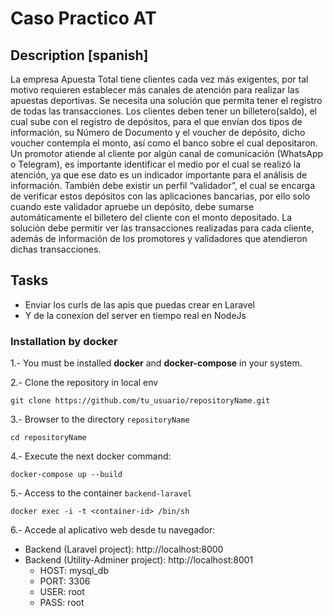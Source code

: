 
# Caso Practico AT

## Description [spanish]

La empresa Apuesta Total tiene clientes cada vez más exigentes, por tal motivo requieren
establecer más canales de atención para realizar las apuestas deportivas.
Se necesita una solución que permita tener el registro de todas las transacciones.
Los clientes deben tener un billetero(saldo), el cual sube con el registro de depósitos, para
el que envían dos tipos de información, su Número de Documento y el voucher de depósito,
dicho voucher contempla el monto, así como el banco sobre el cual depositaron.
Un promotor atiende al cliente por algún canal de comunicación (WhatsApp o Telegram), es
importante identificar el medio por el cual se realizó la atención, ya que ese dato es un
indicador importante para el análisis de información.
También debe existir un perfil “validador”, el cual se encarga de verificar estos depósitos con
las aplicaciones bancarias, por ello solo cuando este validador apruebe un depósito, debe
sumarse automáticamente el billetero del cliente con el monto depositado.
La solución debe permitir ver las transacciones realizadas para cada cliente, además de
información de los promotores y validadores que atendieron dichas transacciones.

## Tasks

- Enviar los curls de las apis que puedas crear en Laravel
- Y de la conexion del server en tiempo real en NodeJs

### Installation by docker

1.- You must be installed **docker** and **docker-compose** in your system.

2.- Clone the repository in local env

    git clone https://github.com/tu_usuario/repositoryName.git

3.- Browser to the directory `repositoryName`

    cd repositoryName

4.- Execute the next docker command:

    docker-compose up --build

5.- Access to the container `backend-laravel`

    docker exec -i -t <container-id> /bin/sh

6.- Accede al aplicativo web desde tu navegador:

* Backend (Laravel project): http://localhost:8000
* Backend (Utility-Adminer project): http://localhost:8001
    - HOST: mysql_db
    - PORT: 3306
    - USER: root
    - PASS: root
